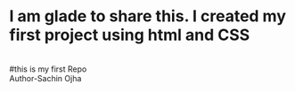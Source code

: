 # I am glade to share this. I created my first project using html and CSS
<br>
#this is my first Repo
<br>
Author-Sachin Ojha
